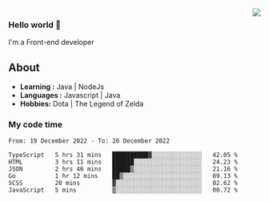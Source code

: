 <img align='right' src="https://github-readme-stats.vercel.app/api?username=jumodada&show_icons=true&theme=vue">

### Hello world 👋

I'm a Front-end developer 
    
## About
-  **Learning :** Java | NodeJs
-  **Languages :** Javascript | Java
-  **Hobbies:** Dota | The Legend of Zelda

### My code time

<!--START_SECTION:waka-->

```text
From: 19 December 2022 - To: 26 December 2022

TypeScript   5 hrs 31 mins   ██████████▓░░░░░░░░░░░░░░   42.05 %
HTML         3 hrs 11 mins   ██████░░░░░░░░░░░░░░░░░░░   24.23 %
JSON         2 hrs 46 mins   █████▒░░░░░░░░░░░░░░░░░░░   21.16 %
Go           1 hr 12 mins    ██▒░░░░░░░░░░░░░░░░░░░░░░   09.13 %
SCSS         20 mins         ▓░░░░░░░░░░░░░░░░░░░░░░░░   02.62 %
JavaScript   5 mins          ▒░░░░░░░░░░░░░░░░░░░░░░░░   00.72 %
```

<!--END_SECTION:waka-->
